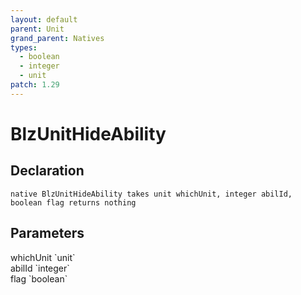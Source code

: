 ```yaml
---
layout: default
parent: Unit
grand_parent: Natives
types:
  - boolean
  - integer
  - unit
patch: 1.29
---
```


# BlzUnitHideAbility

## Declaration

```
native BlzUnitHideAbility takes unit whichUnit, integer abilId, boolean flag returns nothing
```

## Parameters
<dl>
  <dt>whichUnit `unit`</dt>
  <dd></dd>

  <dt>abilId `integer`</dt>
  <dd></dd>

  <dt>flag `boolean`</dt>
  <dd></dd>
</dl>